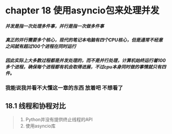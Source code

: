 # chapter 18 使用asyncio包来处理并发

##### 并发是指一次处理多件事，并行是指一次做多件事
##### 真正的并行需要多个核心，现代的笔记本电脑有四个CPU核心，但是通常不经意之间就有超过100个进程在同时运行
##### 因此实际上大多数过程都是并发处理的，而不是并行处理，计算机始终运行着100多个进程，确保每个进程都有机会取得进展，不过cpu本身同时做的事情就只有四件。

### 我能说我并看不大懂这一章的东西 放着吧 不想看了

## 18.1 线程和协程对比
> 1. Python并没有提供终止线程的API
> 2. 使用asyncio库